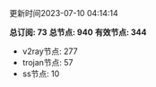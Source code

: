 更新时间2023-07-10 04:14:14

**总订阅: 73**
**总节点: 940**
**有效节点: 344**
- v2ray节点: 277
- trojan节点: 57
- ss节点: 10
